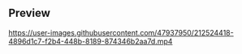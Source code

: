 ## Preview
https://user-images.githubusercontent.com/47937950/212524418-4896d1c7-f2b4-448b-8189-874346b2aa7d.mp4
